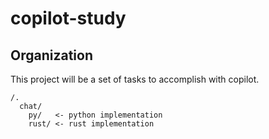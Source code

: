# copilot-study

## Organization
This project will be a set of tasks to accomplish with copilot.
```
/.
  chat/
    py/   <- python implementation
    rust/ <- rust implementation
```
